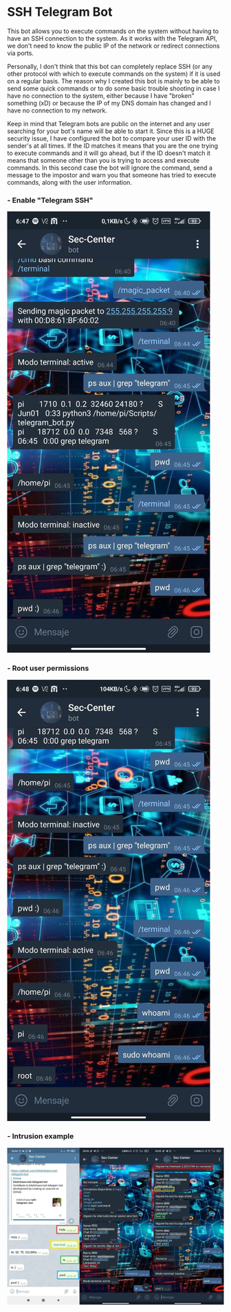# SSH Telegram Bot

This bot allows you to execute commands on the system without having to have an SSH connection to the system. As it works with the Telegram API, we don't need to know the public IP of the network or redirect connections via ports.

Personally, I don't think that this bot can completely replace SSH (or any other protocol with which to execute commands on the system) if it is used on a regular basis. The reason why I created this bot is mainly to be able to send some quick commands or to do some basic trouble shooting in case I have no connection to the system, either because I have "broken" something (xD) or because the IP of my DNS domain has changed and I have no connection to my network.

Keep in mind that Telegram bots are public on the internet and any user searching for your bot's name will be able to start it. Since this is a HUGE security issue, I have configured the bot to compare your user ID with the sender's at all times. If the ID matches it means that you are the one trying to execute commands and it will go ahead, but if the ID doesn't match it means that someone other than you is trying to access and execute commands. In this second case the bot will ignore the command, send a message to the impostor and warn you that someone has tried to execute commands, along with the user information.

### - Enable "Telegram SSH"
![Command example](https://github.com/b4shnhawx/ssh-telegram-bot/blob/main/images/command.jpg)

### - Root user permissions
![Sudo example](https://github.com/b4shnhawx/ssh-telegram-bot/blob/main/images/sudo.jpg)

### - Intrusion example
![Intrusion example](https://github.com/b4shnhawx/ssh-telegram-bot/blob/main/images/img_intrusion.jpg)
